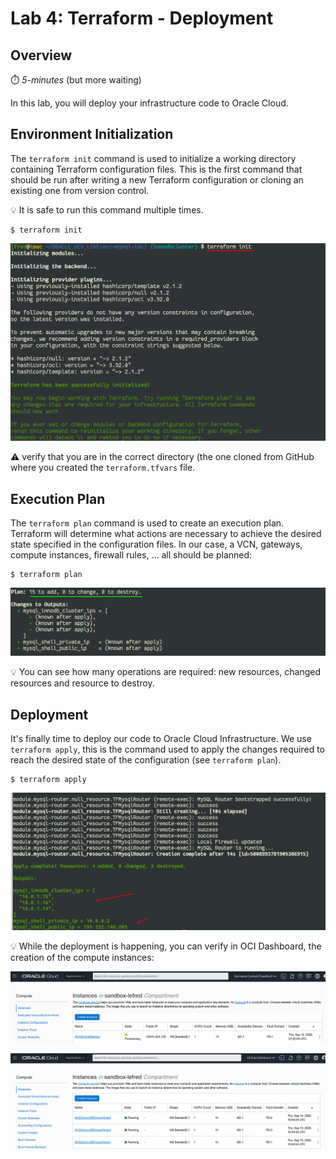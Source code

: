 # Lab 4: Terraform - Deployment

## Overview

⏱️ _5-minutes_ (but more waiting)

In this lab, you will deploy your infrastructure code to Oracle Cloud.
  

## Environment Initialization 

The `terraform init` command is used to initialize a working directory containing Terraform configuration files. 
This is the first command that should be run after writing a new Terraform configuration or cloning an existing one from version control. 

💡 It is safe to run this command multiple times.


```
$ terraform init
```

![](images/terminal/term01.png)

⚠️ verify that you are in the correct directory (the one cloned from GitHub where you created the `terraform.tfvars` file.

## Execution Plan

The `terraform plan` command is used to create an execution plan. Terraform will determine what actions are necessary to achieve the desired 
state specified in the configuration files. In our case, a VCN, gateways, compute instances, firewall rules, ... all should be planned:

```
$ terraform plan
```

![](images/terminal/term02.png)

💡 You can see how many operations are required: new resources, changed resources and resource to destroy.

## Deployment

It's finally time to deploy our code to Oracle Cloud Infrastructure. We use `terraform apply`, this is the command used to apply the changes required to reach 
the desired state of the configuration (see `terraform plan`).

```
$ terraform apply
``` 

![](images/terminal/term03.png)

💡 While the deployment is happening, you can verify in OCI Dashboard, the creation of the compute instances:

![](images/gui/07.png)

![](images/gui/08.png)